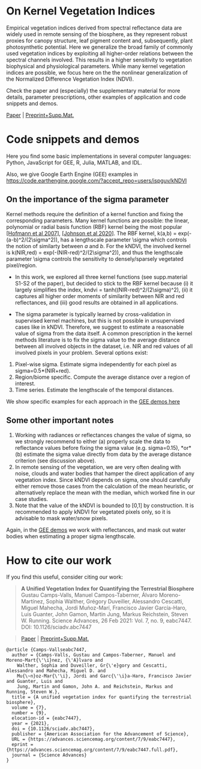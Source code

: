 
# On Kernel Vegetation Indices

Empirical vegetation indices derived from spectral reflectance data are widely used in remote sensing of the biosphere, as they represent robust proxies for canopy structure, leaf pigment content and, subsequently, plant photosynthetic potential. Here we generalize the broad family of commonly used vegetation indices by exploiting all  higher-order relations between the spectral channels involved. This results in a higher sensitivity to vegetation biophysical and physiological parameters. While many kernel vegetation indices are possible, we focus here on the the nonlinear generalization of the Normalized Difference Vegetation Index (NDVI). 

Check the paper and (especially) the supplementary material for more details, parameter prescriptions, other examples of application and code snippets and demos. 

<a href="https://advances.sciencemag.org/content/7/9/eabc7447">Paper</a> | <a href="https://zenodo.org/record/4574349">Preprint+Supp.Mat. </a>

# Code snippets and demos

Here you find some basic implementations in several computer languages: Python, JavaScript for GEE, R, Julia, MATLAB, and IDL. 

Also, we give Google Earth Engine (GEE) examples in https://code.earthengine.google.com/?accept_repo=users/ispguv/kNDVI

## On the importance of the sigma parameter

Kernel methods require the definition of a kernel function and fixing the corresponding parameters. Many kernel functions are possible: the linear, polynomial or radial basis function (RBF) kernel being the most popular <a href="https://arxiv.org/pdf/math/0701907.pdf">[Hofmann et al 2007]</a>, <a href="https://arxiv.org/pdf/2007.14706.pdf">[Johnson et al 2020]</a>. The RBF kernel, k(a,b) = exp(-(a-b)^2/(2\sigma^2)), has a lengthscale parameter \sigma which controls the notion of similarty between *a* and *b*. For the kNDVI, the involved kernel is k(NIR,red) = exp(-(NIR-red)^2/(2\sigma^2)), and thus the lengthscale parameter \sigma controls the sensitivity to densely/sparsely vegetated pixel/region.

* In this work, we explored all three kernel functions (see supp.material S1-S2 of the paper), but decided to stick to the RBF kernel because (i) it largely simplifies the index, kndvi = tanh((NIR-red)^2/(2\sigma)^2), (ii) it captures all higher order moments of similarity between NIR and red reflectances, and (iii) good results are obtained in all applications. 

* The sigma parameter is typically learned by cross-validation in supervised kernel machines, but this is not possible in unsupervised cases like in kNDVI. Therefore, we suggest to estimate a reasonable value of sigma from the data itself. A common prescription in the kernel methods literature is to fix the sigma value to the average distance between all involved objects in the dataset, i.e. NIR and red values of all involved pixels in your problem. Several options exist:
<ol> 
<li> Pixel-wise sigma. Estimate sigma independently for each pixel as sigma=0.5*(NIR+red).
<li> Region/biome specific. Compute the average distance over a region of interest. 
<li> Time series. Estimate the lengthscale of the temporal distances.
</ol>
We show specific examples for each approach in the <a href="https://code.earthengine.google.com/?accept_repo=users/ispguv/kNDVI">GEE demos here</a>

## Some other important notes
<ol> 
<li>Working with radiances or reflectances changes the value of sigma, so we strongly recommend to either (a) properly scale the data to reflectance values before fixing the sigma value (e.g. sigma=0.15), *or* (b) estimate the sigma value directly from data by the average distance criterion (see discussion above).

<li>In remote sensing of the vegetation, we are very often dealing with noise, clouds and water bodies that hamper the direct application of any vegetation index. Since kNDVI depends on sigma, one should carefully either remove those cases from the calculation of the mean heuristic, or alternatively replace the mean with the median, which worked fine in our case studies.

<li> Note that the value of the kNDVI is bounded to [0,1] by construction. It is recommended to apply kNDVI for vegetated pixels only, so it is advisable to mask water/snow pixels.
</ol>
Again, in the <a href="https://code.earthengine.google.com/?accept_repo=users/ispguv/kNDVI">GEE demos</a> we work with reflectances, and mask out water bodies when estimating a proper sigma lengthscale.

# How to cite our work

If you find this useful, consider citing our work:

><b>A Unified Vegetation Index for Quantifying the Terrestrial Biosphere</b>
Gustau Camps-Valls, Manuel Campos-Taberner, Álvaro Moreno-Martı́nez, Sophia Walther, Grégory Duveiller, Alessandro Cescatti, Miguel Mahecha, Jordi Muñoz-Marı́, Francisco Javier García-Haro, Luis Guanter, John Gamon, Martin Jung, Markus Reichstein, Steven W. Running. Science Advances, 26 Feb 2021: Vol. 7, no. 9, eabc7447. DOI: 10.1126/sciadv.abc7447

> <a href="https://advances.sciencemag.org/content/7/9/eabc7447">Paper</a> | <a href="https://zenodo.org/record/4574349">Preprint+Supp.Mat. </a>

```
@article {Camps-Vallseabc7447,
  author = {Camps-Valls, Gustau and Campos-Taberner, Manuel and Moreno-Mart{\'\i}nez, {\'A}lvaro and
    Walther, Sophia and Duveiller, Gr{\'e}gory and Cescatti, Alessandro and Mahecha, Miguel D. and
    Mu{\~n}oz-Mar{\'\i}, Jordi and Garc{\'\i}a-Haro, Francisco Javier and Guanter, Luis and
    Jung, Martin and Gamon, John A. and Reichstein, Markus and Running, Steven W.},
  title = {A unified vegetation index for quantifying the terrestrial biosphere},
  volume = {7},
  number = {9},
  elocation-id = {eabc7447},
  year = {2021},
  doi = {10.1126/sciadv.abc7447},
  publisher = {American Association for the Advancement of Science},
  URL = {https://advances.sciencemag.org/content/7/9/eabc7447},
  eprint = {https://advances.sciencemag.org/content/7/9/eabc7447.full.pdf},
  journal = {Science Advances}
}
```
